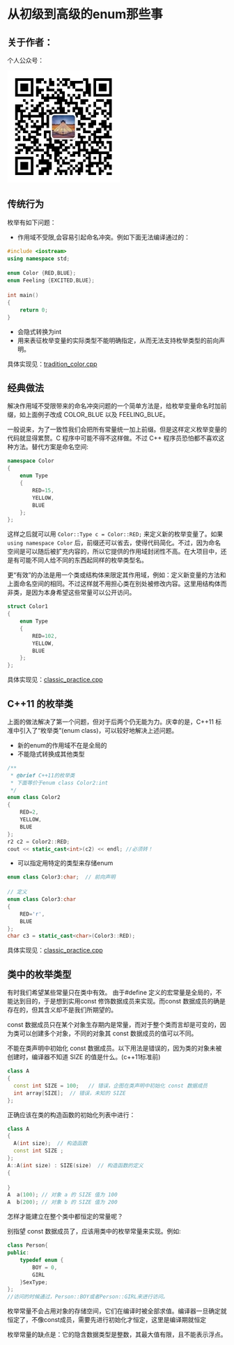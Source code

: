 # 从初级到高级的enum那些事

## 关于作者：

个人公众号：

![](../img/wechat.jpg)


## 传统行为


枚举有如下问题：

- 作用域不受限,会容易引起命名冲突。例如下面无法编译通过的：

```c++
#include <iostream>
using namespace std;

enum Color {RED,BLUE};
enum Feeling {EXCITED,BLUE};

int main() 
{
    return 0;
}
```
- 会隐式转换为int
- 用来表征枚举变量的实际类型不能明确指定，从而无法支持枚举类型的前向声明。

具体实现见：[tradition_color.cpp](tradition_color.cpp)

## 经典做法

解决作用域不受限带来的命名冲突问题的一个简单方法是，给枚举变量命名时加前缀，如上面例子改成 COLOR_BLUE 以及 FEELING_BLUE。

一般说来，为了一致性我们会把所有常量统一加上前缀。但是这样定义枚举变量的代码就显得累赘。C 程序中可能不得不这样做。不过 C++ 程序员恐怕都不喜欢这种方法。替代方案是命名空间:
```c++
namespace Color 
{
    enum Type
    {
        RED=15,
        YELLOW,
        BLUE
    };
};
```

这样之后就可以用 `Color::Type c = Color::RED;` 来定义新的枚举变量了。如果 `using namespace Color` 后，前缀还可以省去，使得代码简化。不过，因为命名空间是可以随后被扩充内容的，所以它提供的作用域封闭性不高。在大项目中，还是有可能不同人给不同的东西起同样的枚举类型名。

更“有效”的办法是用一个类或结构体来限定其作用域，例如：定义新变量的方法和上面命名空间的相同。不过这样就不用担心类在别处被修改内容。这里用结构体而非类，是因为本身希望这些常量可以公开访问。

```c++
struct Color1
{
    enum Type
    {
        RED=102,
        YELLOW,
        BLUE
    };
};
```

具体实现见：[classic_practice.cpp](classic_practice.cpp)

## C++11 的枚举类

上面的做法解决了第一个问题，但对于后两个仍无能为力。庆幸的是，C++11 标准中引入了“枚举类”(enum class)，可以较好地解决上述问题。

- 新的enum的作用域不在是全局的
- 不能隐式转换成其他类型

```c++
/**
 * @brief C++11的枚举类
 * 下面等价于enum class Color2:int
 */
enum class Color2
{
    RED=2,
    YELLOW,
    BLUE
};
r2 c2 = Color2::RED;
cout << static_cast<int>(c2) << endl; //必须转！
```

- 可以指定用特定的类型来存储enum

```c++
enum class Color3:char;  // 前向声明

// 定义
enum class Color3:char 
{
    RED='r',
    BLUE
};
char c3 = static_cast<char>(Color3::RED);
```

具体实现见：[classic_practice.cpp](classic_practice.cpp)

## 类中的枚举类型

有时我们希望某些常量只在类中有效。 由于#define 定义的宏常量是全局的，不能达到目的，于是想到实用const 修饰数据成员来实现。而const 数据成员的确是存在的，但其含义却不是我们所期望的。

const 数据成员只在某个对象生存期内是常量，而对于整个类而言却是可变的，因为类可以创建多个对象，不同的对象其 const 数据成员的值可以不同。 

不能在类声明中初始化 const 数据成员。以下用法是错误的，因为类的对象未被创建时，编译器不知道 SIZE 的值是什么。(c++11标准前)

```c++
class A 
{
  const int SIZE = 100;   // 错误，企图在类声明中初始化 const 数据成员 
  int array[SIZE];  // 错误，未知的 SIZE 
}; 
```

正确应该在类的构造函数的初始化列表中进行：

```c++
class A 
{
  A(int size);  // 构造函数 
  const int SIZE ;    
}; 
A::A(int size) : SIZE(size)  // 构造函数的定义
{ 

} 
A  a(100); // 对象 a 的 SIZE 值为 100 
A  b(200); // 对象 b 的 SIZE 值为 200 
```

怎样才能建立在整个类中都恒定的常量呢？

别指望 const 数据成员了，应该用类中的枚举常量来实现。例如:

```c++
class Person{
public:
    typedef enum {
        BOY = 0,
        GIRL
    }SexType;
};
//访问的时候通过，Person::BOY或者Person::GIRL来进行访问。
```

枚举常量不会占用对象的存储空间，它们在编译时被全部求值。编译器一旦确定就恒定了，不像const成员，需要先进行初始化才恒定，这里是编译期就恒定

枚举常量的缺点是：它的隐含数据类型是整数，其最大值有限，且不能表示浮点。

